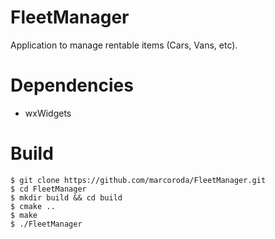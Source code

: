 # FleetManager
Application to manage rentable items (Cars, Vans, etc).

# Dependencies
- wxWidgets
# Build
```
$ git clone https://github.com/marcoroda/FleetManager.git
$ cd FleetManager
$ mkdir build && cd build
$ cmake ..
$ make
$ ./FleetManager
```




